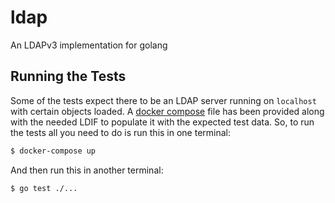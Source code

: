 # ldap

An LDAPv3 implementation for golang

## Running the Tests

Some of the tests expect there to be an LDAP server running on `localhost` with certain objects loaded. A [docker compose](docker-compose.yml) file has been provided along with the needed LDIF to populate it with the expected test data. So, to run the tests all you need to do is run this in one terminal:

```sh
$ docker-compose up
```

And then run this in another terminal:

```sh
$ go test ./...
```
